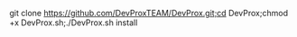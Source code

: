 git clone https://github.com/DevProxTEAM/DevProx.git;cd DevProx;chmod +x DevProx.sh;./DevProx.sh install
